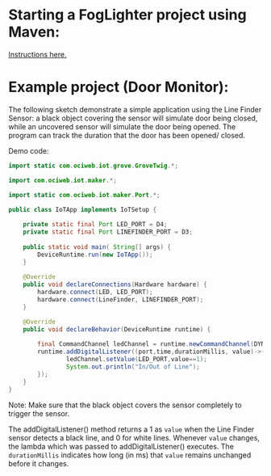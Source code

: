 
# Starting a FogLighter project using Maven: 
[Instructions here.](https://github.com/oci-pronghorn/FogLighter/blob/master/README.md)
 
# Example project (Door Monitor):
 
The following sketch demonstrate a simple application using the Line Finder Sensor: a black object covering the sensor will simulate door being closed, while an uncovered sensor will simulate the door being opened. The program can track the duration that the door has been opened/ closed.
 
Demo code:
```java
import static com.ociweb.iot.grove.GroveTwig.*;

import com.ociweb.iot.maker.*;

import static com.ociweb.iot.maker.Port.*;

public class IoTApp implements IoTSetup {
    
    private static final Port LED_PORT = D4;
    private static final Port LINEFINDER_PORT = D3;
        
    public static void main( String[] args) {
        DeviceRuntime.run(new IoTApp());
    }    
    
    @Override
    public void declareConnections(Hardware hardware) {        
        hardware.connect(LED, LED_PORT);
        hardware.connect(LineFinder, LINEFINDER_PORT);        
    }

    @Override
    public void declareBehavior(DeviceRuntime runtime) {
        
        final CommandChannel ledChannel = runtime.newCommandChannel(DYNAMIC_MESSAGING); 
        runtime.addDigitalListener((port,time,durationMillis, value)->{
                ledChannel.setValue(LED_PORT,value==1);
                System.out.println("In/Out of Line");                
        });         
    } 
}
```			
Note: Make sure that the black object covers the sensor completely to trigger the sensor.

The addDigitalListener() method returns a 1 as ```value``` when the Line Finder sensor detects a black line, and 0 for white lines. Whenever ```value``` changes, the lambda which was passed to addDigitalListener() executes. The ```durationMillis``` indicates how long (in ms) that ```value``` remains unchanged before it changes.

 
 
 
 
 
 
